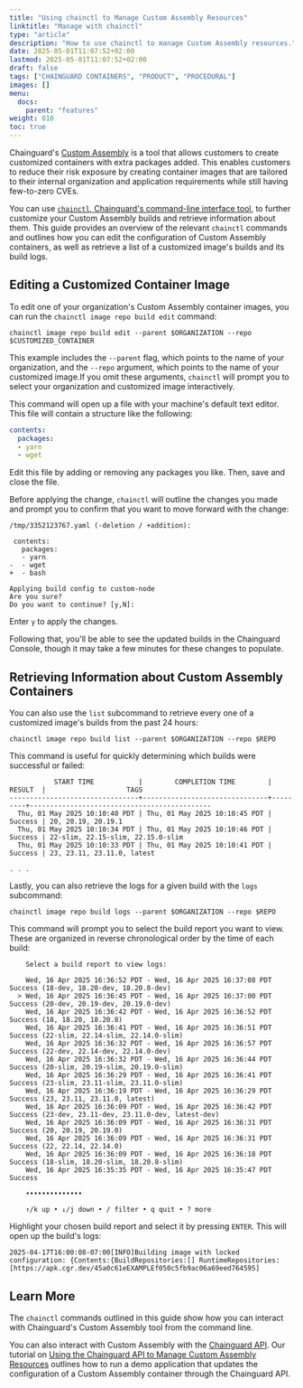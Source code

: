 ```yaml
---
title: "Using chainctl to Manage Custom Assembly Resources"
linktitle: "Manage with chainctl"
type: "article"
description: "How to use chainctl to manage Custom Assembly resources."
date: 2025-05-01T11:07:52+02:00
lastmod: 2025-05-01T11:07:52+02:00
draft: false
tags: ["CHAINGUARD CONTAINERS", "PRODUCT", "PROCEDURAL"]
images: []
menu:
  docs:
    parent: "features"
weight: 010
toc: true
---
```


Chainguard's [Custom Assembly](/chainguard-images/features/ca-docs/custom-assembly/) is a tool that allows customers to create customized containers with extra packages added. This enables customers to reduce their risk exposure by creating container images that are tailored to their internal organization and application requirements while still having few-to-zero CVEs.

You can use [`chainctl`, Chainguard's command-line interface tool](/chainguard/chainctl/), to further customize your Custom Assembly builds and retrieve information about them. This guide provides an overview of the relevant `chainctl` commands and outlines how you can edit the configuration of Custom Assembly containers, as well as retrieve a list of a customized image's builds and its build logs.


## Editing a Customized Container Image

To edit one of your organization's Custom Assembly container images, you can run the `chainctl image repo build edit` command:

```shell
chainctl image repo build edit --parent $ORGANIZATION --repo $CUSTOMIZED_CONTAINER
```

This example includes the `--parent` flag, which points to the name of your organization, and the `--repo` argument, which points to the name of your customized image.If you omit these arguments, `chainctl` will prompt you to select your organization and customized image interactively.

This command will open up a file with your machine's default text editor. This file will contain a structure like the following:

```yaml
contents:
  packages:
  - yarn
  - wget
```

Edit this file by adding or removing any packages you like. Then, save and close the file.

Before applying the change, `chainctl` will outline the changes you made and prompt you to confirm that you want to move forward with the change:

```
/tmp/3352123767.yaml (-deletion / +addition):

 contents:
   packages:
   - yarn
-  - wget
+  - bash
 
Applying build config to custom-node
Are you sure?
Do you want to continue? [y,N]:
```

Enter `y` to apply the changes. 

Following that, you'll be able to see the updated builds in the Chainguard Console, though it may take a few minutes for these changes to populate.

## Retrieving Information about Custom Assembly Containers

You can also use the `list` subcommand to retrieve every one of a customized image's builds from the past 24 hours:

```shell
chainctl image repo build list --parent $ORGANIZATION --repo $REPO
```

This command is useful for quickly determining which builds were successful or failed:

```
           START TIME           |        COMPLETION TIME        | RESULT  |                    TAGS                     
--------------------------------+-------------------------------+---------+---------------------------------------------
  Thu, 01 May 2025 10:10:40 PDT | Thu, 01 May 2025 10:10:45 PDT | Success | 20, 20.19, 20.19.1                          
  Thu, 01 May 2025 10:10:34 PDT | Thu, 01 May 2025 10:10:46 PDT | Success | 22-slim, 22.15-slim, 22.15.0-slim           
  Thu, 01 May 2025 10:10:33 PDT | Thu, 01 May 2025 10:10:41 PDT | Success | 23, 23.11, 23.11.0, latest                  

. . .
```

Lastly, you can also retrieve the logs for a given build with the `logs` subcommand:

```shell
chainctl image repo build logs --parent $ORGANIZATION --repo $REPO
```

This command will prompt you to select the build report you want to view. These are organized in reverse chronological order by the time of each build:

```
	Select a build report to view logs:                                                                          	 
                                                                                                                 	 
	Wed, 16 Apr 2025 16:36:52 PDT - Wed, 16 Apr 2025 16:37:08 PDT Success (18-dev, 18.20-dev, 18.20.8-dev)       	 
  > Wed, 16 Apr 2025 16:36:45 PDT - Wed, 16 Apr 2025 16:37:00 PDT Success (20-dev, 20.19-dev, 20.19.0-dev)       	 
	Wed, 16 Apr 2025 16:36:42 PDT - Wed, 16 Apr 2025 16:36:52 PDT Success (18, 18.20, 18.20.8)                   	 
	Wed, 16 Apr 2025 16:36:41 PDT - Wed, 16 Apr 2025 16:36:51 PDT Success (22-slim, 22.14-slim, 22.14.0-slim)    	 
	Wed, 16 Apr 2025 16:36:32 PDT - Wed, 16 Apr 2025 16:36:57 PDT Success (22-dev, 22.14-dev, 22.14.0-dev)       	 
	Wed, 16 Apr 2025 16:36:32 PDT - Wed, 16 Apr 2025 16:36:44 PDT Success (20-slim, 20.19-slim, 20.19.0-slim)    	 
	Wed, 16 Apr 2025 16:36:29 PDT - Wed, 16 Apr 2025 16:36:41 PDT Success (23-slim, 23.11-slim, 23.11.0-slim)    	 
	Wed, 16 Apr 2025 16:36:19 PDT - Wed, 16 Apr 2025 16:36:29 PDT Success (23, 23.11, 23.11.0, latest)           	 
	Wed, 16 Apr 2025 16:36:09 PDT - Wed, 16 Apr 2025 16:36:42 PDT Success (23-dev, 23.11-dev, 23.11.0-dev, latest-dev)
	Wed, 16 Apr 2025 16:36:09 PDT - Wed, 16 Apr 2025 16:36:31 PDT Success (20, 20.19, 20.19.0)                   	 
	Wed, 16 Apr 2025 16:36:09 PDT - Wed, 16 Apr 2025 16:36:31 PDT Success (22, 22.14, 22.14.0)                   	 
	Wed, 16 Apr 2025 16:36:09 PDT - Wed, 16 Apr 2025 16:36:18 PDT Success (18-slim, 18.20-slim, 18.20.8-slim)    	 
	Wed, 16 Apr 2025 16:35:35 PDT - Wed, 16 Apr 2025 16:35:47 PDT Success                                        	 
                                                                                                                 	 
	••••••••••••••                                                                                               	 
                                                                                                                 	 
	↑/k up • ↓/j down • / filter • q quit • ? more  

```

Highlight your chosen build report and select it by pressing `ENTER`. This will open up the build's logs:

```
2025-04-17T16:00:08-07:00[INFO]Building image with locked configuration: {Contents:{BuildRepositories:[] RuntimeRepositories:[https://apk.cgr.dev/45a0c61eEXAMPLEf050c5fb9ac06a69eed764595]
```

## Learn More

The `chainctl` commands outlined in this guide show how you can interact with Chainguard's Custom Assembly tool from the command line. 

You can also interact with Custom Assembly with the [Chainguard API](/chainguard/administration/api/). Our tutorial on [Using the Chainguard API to Manage Custom Assembly Resources](/chainguard-images/features/ca-docs/custom-assembly-api-demo/) outlines how to run a demo application that updates the configuration of a Custom Assembly container through the Chainguard API. 
